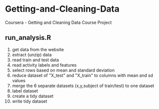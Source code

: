 # Getting-and-Cleaning-Data
Coursera - Getting and Cleaning Data Course Project

## run_analysis.R

1. get data from the website
2. extract (unzip) data
3. read train and test data
4. read activity labels and features
5. select rows based on mean and standard deviation
6. reduce dataset of "X_test" and "X_train" to columns with mean and sd values
7. merge the 6 separate datasets (x,y,subject of train/test) to one dataset
8. label dataset
9. create a tidy dataset
10. write tidy dataset